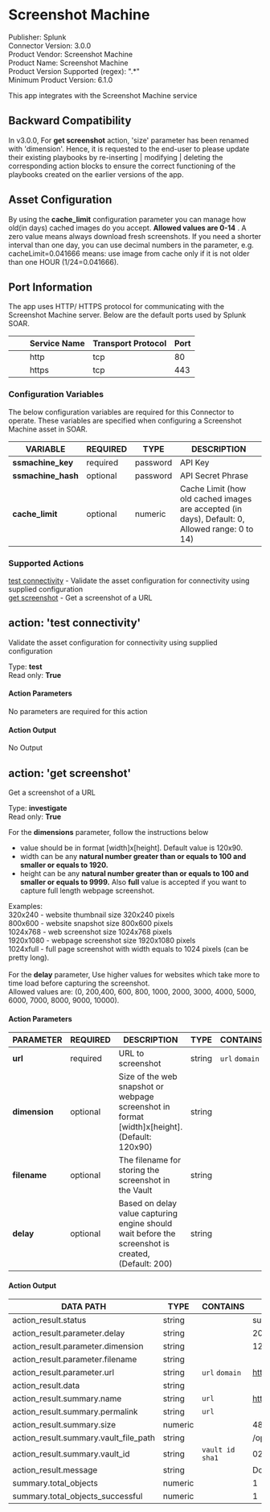 [comment]: # "Auto-generated SOAR connector documentation"
# Screenshot Machine

Publisher: Splunk  
Connector Version: 3.0.0  
Product Vendor: Screenshot Machine  
Product Name: Screenshot Machine  
Product Version Supported (regex): ".\*"  
Minimum Product Version: 6.1.0  

This app integrates with the Screenshot Machine service

[comment]: # " File: README.md"
[comment]: # "  Copyright (c) 2016-2022 Splunk Inc."
[comment]: # ""
[comment]: # "  Licensed under Apache 2.0 (https://www.apache.org/licenses/LICENSE-2.0.txt)"
[comment]: # ""

## Backward Compatibility

In v3.0.0, For **get screenshot** action, 'size' parameter has been renamed with 'dimension'. Hence, it is requested to the
end-user to please update their existing playbooks by re-inserting | modifying | deleting the
corresponding action blocks to ensure the correct functioning of the playbooks created on the
earlier versions of the app. 

## Asset Configuration

By using the **cache_limit** configuration parameter you can manage how old(in days) cached images
do you accept. **Allowed values are 0-14** . A zero value means always download fresh screenshots.
If you need a shorter interval than one day, you can use decimal numbers in the parameter, e.g.
cacheLimit=0.041666 means: use image from cache only if it is not older than one HOUR
(1/24=0.041666).

## Port Information

The app uses HTTP/ HTTPS protocol for communicating with the Screenshot Machine server. Below are
the default ports used by Splunk SOAR.

|         Service Name | Transport Protocol | Port |
|----------------------|--------------------|------|
|         http         | tcp                | 80   |
|         https        | tcp                | 443  |


### Configuration Variables
The below configuration variables are required for this Connector to operate.  These variables are specified when configuring a Screenshot Machine asset in SOAR.

VARIABLE | REQUIRED | TYPE | DESCRIPTION
-------- | -------- | ---- | -----------
**ssmachine_key** |  required  | password | API Key
**ssmachine_hash** |  optional  | password | API Secret Phrase
**cache_limit** |  optional  | numeric | Cache Limit (how old cached images are accepted (in days), Default: 0, Allowed range: 0 to 14)

### Supported Actions  
[test connectivity](#action-test-connectivity) - Validate the asset configuration for connectivity using supplied configuration  
[get screenshot](#action-get-screenshot) - Get a screenshot of a URL  

## action: 'test connectivity'
Validate the asset configuration for connectivity using supplied configuration

Type: **test**  
Read only: **True**

#### Action Parameters
No parameters are required for this action

#### Action Output
No Output  

## action: 'get screenshot'
Get a screenshot of a URL

Type: **investigate**  
Read only: **True**

For the <b>dimensions</b> parameter, follow the instructions below<br> <ul> <li>value should be in format [width]x[height]. Default value is 120x90.</li><li>width can be any <b>natural number greater than or equals to 100 and smaller or equals to 1920.</b></li><li>height can be any <b>natural number greater than or equals to 100 and smaller or equals to 9999.</b> Also <b>full</b> value is accepted if you want to capture full length webpage screenshot.</li></ul>Examples:<br>320x240 - website thumbnail size 320x240 pixels<br>800x600 - website snapshot size 800x600 pixels<br>1024x768 - web screenshot size 1024x768 pixels<br>1920x1080 - webpage screenshot size 1920x1080 pixels<br>1024xfull - full page screenshot with width equals to 1024 pixels (can be pretty long).<br><br> For the <b>delay</b> parameter, Use higher values for websites which take more to time load before capturing the screenshot. <br> Allowed values are: (0, 200,400, 600, 800, 1000, 2000, 3000, 4000, 5000, 6000, 7000, 8000, 9000, 10000).

#### Action Parameters
PARAMETER | REQUIRED | DESCRIPTION | TYPE | CONTAINS
--------- | -------- | ----------- | ---- | --------
**url** |  required  | URL to screenshot | string |  `url`  `domain` 
**dimension** |  optional  | Size of the web snapshot or webpage screenshot in format [width]x[height]. (Default: 120x90) | string | 
**filename** |  optional  | The filename for storing the screenshot in the Vault | string | 
**delay** |  optional  | Based on delay value capturing engine should wait before the screenshot is created, (Default: 200) | string | 

#### Action Output
DATA PATH | TYPE | CONTAINS | EXAMPLE VALUES
--------- | ---- | -------- | --------------
action_result.status | string |  |   success  failed 
action_result.parameter.delay | string |  |   200  3000 
action_result.parameter.dimension | string |  |   122x123  123xfull 
action_result.parameter.filename | string |  |  
action_result.parameter.url | string |  `url`  `domain`  |   https://www.testurl.com 
action_result.data | string |  |  
action_result.summary.name | string |  `url`  |   https://www.testurl.com_screenshot.jpg 
action_result.summary.permalink | string |  `url`  |  
action_result.summary.size | numeric |  |   48692 
action_result.summary.vault_file_path | string |  |   /opt/phantom/vault/02/5a/025a0aed68c79a9dc14fa11654ed9a21d521f79e 
action_result.summary.vault_id | string |  `vault id`  `sha1`  |   025a0aed68c79a9dc14fa11654ed9a21d521f79e 
action_result.message | string |  |   Downloaded screenshot 
summary.total_objects | numeric |  |   1 
summary.total_objects_successful | numeric |  |   1 
